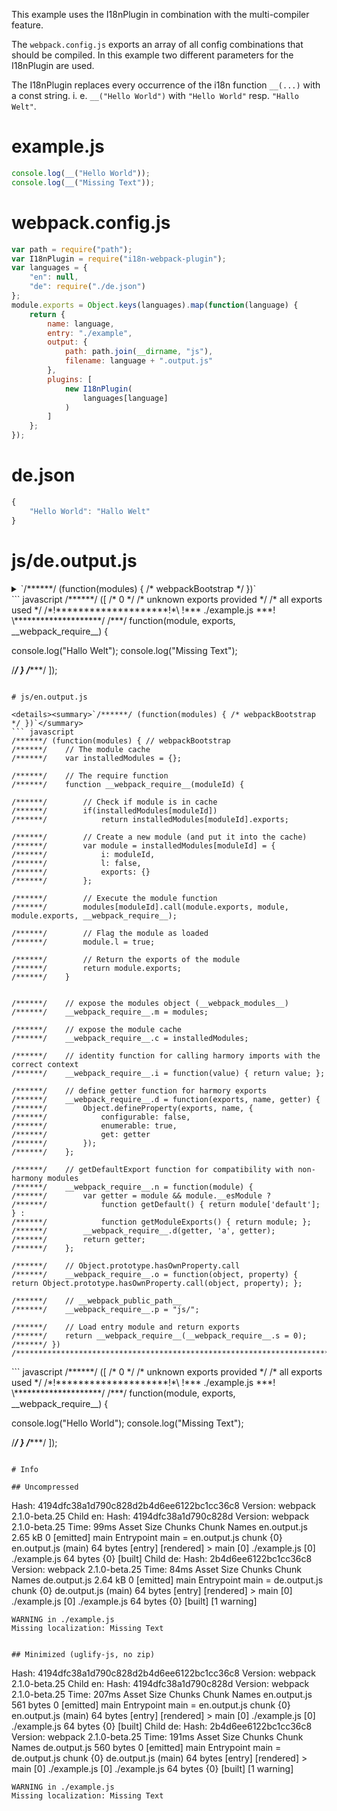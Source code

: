This example uses the I18nPlugin in combination with the multi-compiler feature.

The `webpack.config.js` exports an array of all config combinations that should be compiled. In this example two different parameters for the I18nPlugin are used.

The I18nPlugin replaces every occurrence of the i18n function `__(...)` with a const string. i. e. `__("Hello World")` with `"Hello World"` resp. `"Hallo Welt"`.


# example.js

``` javascript
console.log(__("Hello World"));
console.log(__("Missing Text"));
```

# webpack.config.js

``` javascript
var path = require("path");
var I18nPlugin = require("i18n-webpack-plugin");
var languages = {
	"en": null,
	"de": require("./de.json")
};
module.exports = Object.keys(languages).map(function(language) {
	return {
		name: language,
		entry: "./example",
		output: {
			path: path.join(__dirname, "js"),
			filename: language + ".output.js"
		},
		plugins: [
			new I18nPlugin(
				languages[language]
			)
		]
	};
});
```

# de.json

``` javascript
{
	"Hello World": "Hallo Welt"
}
```

# js/de.output.js

<details><summary>`/******/ (function(modules) { /* webpackBootstrap */ })`</summary>
``` javascript
/******/ (function(modules) { // webpackBootstrap
/******/ 	// The module cache
/******/ 	var installedModules = {};

/******/ 	// The require function
/******/ 	function __webpack_require__(moduleId) {

/******/ 		// Check if module is in cache
/******/ 		if(installedModules[moduleId])
/******/ 			return installedModules[moduleId].exports;

/******/ 		// Create a new module (and put it into the cache)
/******/ 		var module = installedModules[moduleId] = {
/******/ 			i: moduleId,
/******/ 			l: false,
/******/ 			exports: {}
/******/ 		};

/******/ 		// Execute the module function
/******/ 		modules[moduleId].call(module.exports, module, module.exports, __webpack_require__);

/******/ 		// Flag the module as loaded
/******/ 		module.l = true;

/******/ 		// Return the exports of the module
/******/ 		return module.exports;
/******/ 	}


/******/ 	// expose the modules object (__webpack_modules__)
/******/ 	__webpack_require__.m = modules;

/******/ 	// expose the module cache
/******/ 	__webpack_require__.c = installedModules;

/******/ 	// identity function for calling harmory imports with the correct context
/******/ 	__webpack_require__.i = function(value) { return value; };

/******/ 	// define getter function for harmory exports
/******/ 	__webpack_require__.d = function(exports, name, getter) {
/******/ 		Object.defineProperty(exports, name, {
/******/ 			configurable: false,
/******/ 			enumerable: true,
/******/ 			get: getter
/******/ 		});
/******/ 	};

/******/ 	// getDefaultExport function for compatibility with non-harmony modules
/******/ 	__webpack_require__.n = function(module) {
/******/ 		var getter = module && module.__esModule ?
/******/ 			function getDefault() { return module['default']; } :
/******/ 			function getModuleExports() { return module; };
/******/ 		__webpack_require__.d(getter, 'a', getter);
/******/ 		return getter;
/******/ 	};

/******/ 	// Object.prototype.hasOwnProperty.call
/******/ 	__webpack_require__.o = function(object, property) { return Object.prototype.hasOwnProperty.call(object, property); };

/******/ 	// __webpack_public_path__
/******/ 	__webpack_require__.p = "js/";

/******/ 	// Load entry module and return exports
/******/ 	return __webpack_require__(__webpack_require__.s = 0);
/******/ })
/************************************************************************/
</details>
``` javascript
/******/ ([
/* 0 */
/* unknown exports provided */
/* all exports used */
/*!********************!*\
  !*** ./example.js ***!
  \********************/
/***/ function(module, exports, __webpack_require__) {

console.log("Hallo Welt");
console.log("Missing Text");

/***/ }
/******/ ]);
```

# js/en.output.js

<details><summary>`/******/ (function(modules) { /* webpackBootstrap */ })`</summary>
``` javascript
/******/ (function(modules) { // webpackBootstrap
/******/ 	// The module cache
/******/ 	var installedModules = {};

/******/ 	// The require function
/******/ 	function __webpack_require__(moduleId) {

/******/ 		// Check if module is in cache
/******/ 		if(installedModules[moduleId])
/******/ 			return installedModules[moduleId].exports;

/******/ 		// Create a new module (and put it into the cache)
/******/ 		var module = installedModules[moduleId] = {
/******/ 			i: moduleId,
/******/ 			l: false,
/******/ 			exports: {}
/******/ 		};

/******/ 		// Execute the module function
/******/ 		modules[moduleId].call(module.exports, module, module.exports, __webpack_require__);

/******/ 		// Flag the module as loaded
/******/ 		module.l = true;

/******/ 		// Return the exports of the module
/******/ 		return module.exports;
/******/ 	}


/******/ 	// expose the modules object (__webpack_modules__)
/******/ 	__webpack_require__.m = modules;

/******/ 	// expose the module cache
/******/ 	__webpack_require__.c = installedModules;

/******/ 	// identity function for calling harmory imports with the correct context
/******/ 	__webpack_require__.i = function(value) { return value; };

/******/ 	// define getter function for harmory exports
/******/ 	__webpack_require__.d = function(exports, name, getter) {
/******/ 		Object.defineProperty(exports, name, {
/******/ 			configurable: false,
/******/ 			enumerable: true,
/******/ 			get: getter
/******/ 		});
/******/ 	};

/******/ 	// getDefaultExport function for compatibility with non-harmony modules
/******/ 	__webpack_require__.n = function(module) {
/******/ 		var getter = module && module.__esModule ?
/******/ 			function getDefault() { return module['default']; } :
/******/ 			function getModuleExports() { return module; };
/******/ 		__webpack_require__.d(getter, 'a', getter);
/******/ 		return getter;
/******/ 	};

/******/ 	// Object.prototype.hasOwnProperty.call
/******/ 	__webpack_require__.o = function(object, property) { return Object.prototype.hasOwnProperty.call(object, property); };

/******/ 	// __webpack_public_path__
/******/ 	__webpack_require__.p = "js/";

/******/ 	// Load entry module and return exports
/******/ 	return __webpack_require__(__webpack_require__.s = 0);
/******/ })
/************************************************************************/
```
</details>
``` javascript
/******/ ([
/* 0 */
/* unknown exports provided */
/* all exports used */
/*!********************!*\
  !*** ./example.js ***!
  \********************/
/***/ function(module, exports, __webpack_require__) {

console.log("Hello World");
console.log("Missing Text");

/***/ }
/******/ ]);
```

# Info

## Uncompressed

```
Hash: 4194dfc38a1d790c828d2b4d6ee6122bc1cc36c8
Version: webpack 2.1.0-beta.25
Child en:
    Hash: 4194dfc38a1d790c828d
    Version: webpack 2.1.0-beta.25
    Time: 99ms
           Asset     Size  Chunks             Chunk Names
    en.output.js  2.65 kB       0  [emitted]  main
    Entrypoint main = en.output.js
    chunk    {0} en.output.js (main) 64 bytes [entry] [rendered]
        > main [0] ./example.js 
        [0] ./example.js 64 bytes {0} [built]
Child de:
    Hash: 2b4d6ee6122bc1cc36c8
    Version: webpack 2.1.0-beta.25
    Time: 84ms
           Asset     Size  Chunks             Chunk Names
    de.output.js  2.64 kB       0  [emitted]  main
    Entrypoint main = de.output.js
    chunk    {0} de.output.js (main) 64 bytes [entry] [rendered]
        > main [0] ./example.js 
        [0] ./example.js 64 bytes {0} [built] [1 warning]
    
    WARNING in ./example.js
    Missing localization: Missing Text
```

## Minimized (uglify-js, no zip)

```
Hash: 4194dfc38a1d790c828d2b4d6ee6122bc1cc36c8
Version: webpack 2.1.0-beta.25
Child en:
    Hash: 4194dfc38a1d790c828d
    Version: webpack 2.1.0-beta.25
    Time: 207ms
           Asset       Size  Chunks             Chunk Names
    en.output.js  561 bytes       0  [emitted]  main
    Entrypoint main = en.output.js
    chunk    {0} en.output.js (main) 64 bytes [entry] [rendered]
        > main [0] ./example.js 
        [0] ./example.js 64 bytes {0} [built]
Child de:
    Hash: 2b4d6ee6122bc1cc36c8
    Version: webpack 2.1.0-beta.25
    Time: 191ms
           Asset       Size  Chunks             Chunk Names
    de.output.js  560 bytes       0  [emitted]  main
    Entrypoint main = de.output.js
    chunk    {0} de.output.js (main) 64 bytes [entry] [rendered]
        > main [0] ./example.js 
        [0] ./example.js 64 bytes {0} [built] [1 warning]
    
    WARNING in ./example.js
    Missing localization: Missing Text
```
